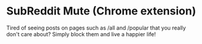 
# SubReddit Mute (Chrome extension)

Tired of seeing posts on pages such as /all and /popular that you really don't care about? Simply block them and live a happier life!
